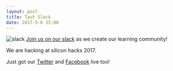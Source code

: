 ```yaml
---
layout: post
title: Taut Slack
date: 2017-5-6 15:00
---
```

![slack](http://i.imgur.com/rQXgqfK.png)
[Join us on our slack](https://publicslack.com/slacks/taut-tech/invites/new) as we create our learning community!

We are hacking at silicon hacks 2017.

Just got our [Twitter](https://twitter.com/TautTech) and [Facebook](https://www.facebook.com/Taut.tech/) live too!
